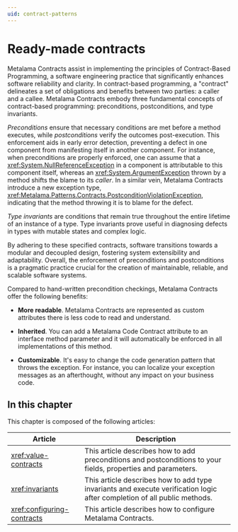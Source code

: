 ```yaml
---
uid: contract-patterns
---
```


# Ready-made contracts

Metalama Contracts assist in implementing the principles of Contract-Based Programming, a software engineering practice that significantly enhances software reliability and clarity. In contract-based programming, a "contract" delineates a set of obligations and benefits between two parties: a caller and a callee. Metalama Contracts embody three fundamental concepts of contract-based programming: preconditions, postconditions, and type invariants.

_Preconditions_ ensure that necessary conditions are met before a method executes, while _postconditions_ verify the outcomes post-execution. This enforcement aids in early error detection, preventing a defect in one component from manifesting itself in another component. For instance, when preconditions are properly enforced, one can assume that a <xref:System.NullReferenceException> in a component is attributable to this component itself, whereas an <xref:System.ArgumentException> thrown by a method shifts the blame to its _caller_. In a similar vein, Metalama Contracts introduce a new exception type, <xref:Metalama.Patterns.Contracts.PostconditionViolationException>, indicating that the method throwing it is to blame for the defect.

_Type invariants_ are conditions that remain true throughout the entire lifetime of an instance of a type. Type invariants prove useful in diagnosing defects in types with mutable states and complex logic.

By adhering to these specified contracts, software transitions towards a modular and decoupled design, fostering system extensibility and adaptability. Overall, the enforcement of preconditions and postconditions is a pragmatic practice crucial for the creation of maintainable, reliable, and scalable software systems.

Compared to hand-written precondition checkings, Metalama Contracts offer the following benefits:

* **More readable**. Metalama Contracts are represented as custom attributes there is less code to read and understand.

* **Inherited**. You can add a Metalama Code Contract attribute to an interface method parameter and it will automatically be enforced in all implementations of this method.

* **Customizable**. It's easy to change the code generation pattern that throws the exception. For instance, you can localize your exception messages as an afterthought, without any impact on your business code.


## In this chapter

This chapter is composed of the following articles:

| Article | Description |
|--|--|
| <xref:value-contracts> | This article describes how to add preconditions and postconditions to your fields, properties and parameters. |
|  <xref:invariants> | This article describes how to add type invariants and execute verification logic after completion of all public methods. |
| <xref:configuring-contracts> | This article describes how to configure Metalama Contracts. |

